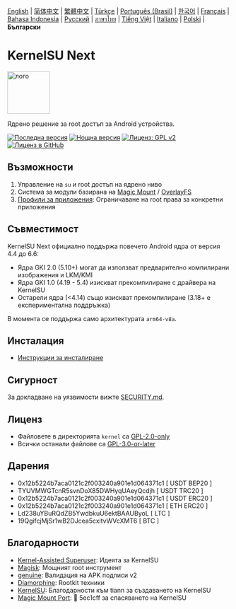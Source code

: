 [English](README.md) | [简体中文](README_CN.md) | [繁體中文](README_TW.md) | [Türkçe](README_TR.md) | [Português (Brasil)](README_PT-BR.md) | [한국어](README_KO.md) | [Français](README_FR.md) | [Bahasa Indonesia](README_ID.md) | [Русский](README_RU.md) | [ภาษาไทย](README_TH.md) | [Tiếng Việt](README_VI.md) | [Italiano](README_IT.md) | [Polski](README_PL.md) | **Български**

# KernelSU Next

<img src="/assets/kernelsu_next.png" style="width: 96px;" alt="лого">

Ядрено решение за root достъп за Android устройства.

[![Последна версия](https://img.shields.io/github/v/release/KernelSU-Next/KernelSU-Next?label=Версия&logo=github)](https://github.com/KernelSU-Next/KernelSU-Next/releases/latest)
[![Нощна версия](https://img.shields.io/badge/Нощна_версия-сива?logo=hackthebox&logoColor=fff)](https://nightly.link/KernelSU-Next/KernelSU-Next/workflows/build-manager-ci/next/Manager)
[![Лиценз: GPL v2](https://img.shields.io/badge/Лиценз-GPL%20v2-оранжев.svg?logo=gnu)](https://www.gnu.org/licenses/old-licenses/gpl-2.0.en.html)
[![Лиценз в GitHub](https://img.shields.io/github/license/KernelSU-Next/KernelSU-Next?logo=gnu)](/LICENSE)

## Възможности

1. Управление на `su` и root достъп на ядрено ниво
2. Система за модули базирана на [Magic Mount](https://topjohnwu.github.io/Magisk/details.html#magic-mount) / [OverlayFS](https://en.wikipedia.org/wiki/OverlayFS)
3. [Профили за приложения](https://kernelsu.org/guide/app-profile.html): Ограничаване на root права за конкретни приложения

## Съвместимост

KernelSU Next официално поддържа повечето Android ядра от версия 4.4 до 6.6:
- Ядра GKI 2.0 (5.10+) могат да използват предварително компилирани изображения и LKM/KMI
- Ядра GKI 1.0 (4.19 - 5.4) изискват прекомпилиране с драйвера на KernelSU
- Остарели ядра (<4.14) също изискват прекомпилиране (3.18+ е експериментална поддръжка)

В момента се поддържа само архитектурата `arm64-v8a`.

## Инсталация

- [Инструкции за инсталиране](https://ksunext.org/pages/installation.html)

## Сигурност

За докладване на уязвимости вижте [SECURITY.md](/SECURITY.md).

## Лиценз

- Файловете в директорията `kernel` са [GPL-2.0-only](https://www.gnu.org/licenses/old-licenses/gpl-2.0.en.html)
- Всички останали файлове са [GPL-3.0-or-later](https://www.gnu.org/licenses/gpl-3.0.html)

## Дарения

- 0x12b5224b7aca0121c2f003240a901e1d064371c1 [ USDT BEP20 ]
- TYUVMWGTcnR5svnDoX85DWHyqUAeyQcdjh [ USDT TRC20 ]
- 0x12b5224b7aca0121c2f003240a901e1d064371c1 [ USDT ERC20 ]
- 0x12b5224b7aca0121c2f003240a901e1d064371c1 [ ETH ERC20 ]
- Ld238uYBuRQdZB5YwdbkuU6ektBAAUByoL [ LTC ]
- 19QgifcjMjSr1wB2DJcea5cxitvWVcXMT6 [ BTC ]

## Благодарности

- [Kernel-Assisted Superuser](https://git.zx2c4.com/kernel-assisted-superuser/about/): Идеята за KernelSU
- [Magisk](https://github.com/topjohnwu/Magisk): Мощният root инструмент
- [genuine](https://github.com/brevent/genuine/): Валидация на APK подписи v2
- [Diamorphine](https://github.com/m0nad/Diamorphine): Rootkit техники
- [KernelSU](https://github.com/tiann/KernelSU): Благодарности към tiann за създаването на KernelSU
- [Magic Mount Port](https://github.com/5ec1cff/KernelSU/blob/main/userspace/ksud/src/magic_mount.rs): 💜 5ec1cff за спасяването на KernelSU

